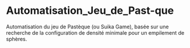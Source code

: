 # Automatisation_Jeu_de_Past-que
Automatisation du jeu de Pastèque (ou Suika Game), basée sur une recherche de la configuration de densité minimale pour un empilement de sphères.
